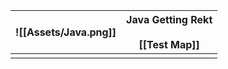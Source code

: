 

| ![[Assets/Java.png]] | Java Getting Rekt<br><br>[[Test Map]] |
| -------------------- | ------------------------------------- |
|                      |                                       |
